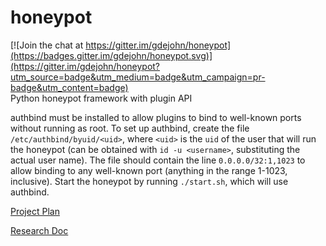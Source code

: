 # honeypot

[![Join the chat at https://gitter.im/gdejohn/honeypot](https://badges.gitter.im/gdejohn/honeypot.svg)](https://gitter.im/gdejohn/honeypot?utm_source=badge&utm_medium=badge&utm_campaign=pr-badge&utm_content=badge)<br/>
Python honeypot framework with plugin API

authbind must be installed to allow plugins to bind to well-known ports without running as root. To set up authbind, create the file `/etc/authbind/byuid/<uid>`, where `<uid>` is the `uid` of the user that will run the honeypot (can be obtained with `id -u <username>`, substituting the actual user name). The file should contain the line `0.0.0.0/32:1,1023` to allow binding to any well-known port (anything in the range 1-1023, inclusive). Start the honeypot by running `./start.sh`, which will use authbind.

[Project Plan](https://docs.google.com/document/d/1NPZYz_Gn41zKydzIijU4lbnletNN57zfZNM8AaEY_ZQ/edit?usp=sharing)

[Research Doc](https://docs.google.com/document/d/10FqRp2M8X2r19Jm75DzA1jPB805p85qZo2l6CmV1bM0/edit?usp=sharing)
